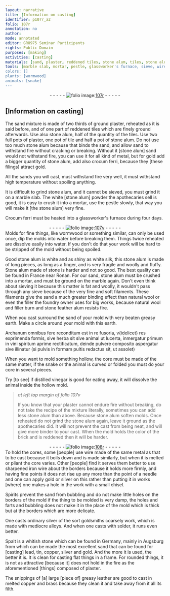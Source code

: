 ```yaml
---
layout: narrative
title: [Information on casting]
identifier: p107r_a2
folio: 107r
annotation: no
author:
mode: annotated
editor: GR8975 Seminar Participants
rights: Public Domain
purposes: [making]
activities: [casting]
materials: [sand, plaster, reddened tiles, stone alum, tiles, stone alum, metal, gold, crocum ferri, sands, white stone alum powder, Crocum ferri, water, Stone alum, stone, matter, natural wool, filler the foundry owner uses, stone feather alum, greasy earth, earth, distilled vinegar, iron, silver, Spirits, mediocre alloys, solder, Spalt, lead, tin, copper, greasy leather, brass]
tools: [marble slab, mortar, pestle, glassworker's furnace, sieve, wire, iron wire, needle, chisel]
colors: []
plants: [wormwood]
animals: [snake]
---
```


 <div class="folio" align="center">- - - - - <a href="http://gallica.bnf.fr/ark:/12148/btv1b10500001g/f219.image" target="_blank"><img src="https://cu-mkp.github.io/GR8975-edition/assets/photo-icon.png" alt="folio image: " style="display:inline-block; margin-bottom:-3px;"/>107r</a> - - - - - </div>  <span class="activity"></span> 

## [Information on casting]

 
The <span class="material">sand</span> mixture is made of two thirds of ground <span class="material">plaster</span>, reheated as it is said before, and of one part of <span class="material">reddened tiles</span> which are finely ground afterwards. Use also <span class="material">stone alum</span>, half of the quantity of the <span class="material">tiles</span>. Use two full <span class="unit">pots</span> of <span class="material">plaster</span>, one <span class="unit">pot</span> of tile and half a <span class="unit">pot</span> of <span class="material">stone alum</span>. Do not use too much <span class="material">stone alum</span> because that binds the <span class="material">sand</span>, and allow <span class="material">sand</span> to withstand fire without cracking or breaking. Without it <span class="material">[stone alum]</span> sand would not withstand fire, you can use it for all kind of <span class="material">metal</span>, but for <span class="material">gold</span> add a bigger quantity of <span class="material">stone alum</span>, add also <span class="material">crocum ferri</span>, because they [these filings] attract <span class="material">gold</span>.
 
All the <span class="material">sands</span> you will cast, must withstand fire very well, it must withstand high temperature without spoiling anything.
 
It is difficult to grind <span class="material">stone alum</span>, and it cannot be sieved, you must grind it on a <span class="tool">marble slab</span>. The <span class="material">white [stone alum] powder</span> the apothecaries sell is good, it is easy to crush it into a <span class="tool">mortar</span>, use the <span class="tool">pestle</span> slowly, that way you will make it [the stone alum] very fine.
 
<span class="material">Crocum ferri</span> must be heated into a <span class="tool"><span class="profession">glassworker</span>'s furnace</span> during four <span class="time">days</span>.
 <div class="folio" align="center">- - - - - <a href="http://gallica.bnf.fr/ark:/12148/btv1b10500001g/f220.image" target="_blank"><img src="https://cu-mkp.github.io/GR8975-edition/assets/photo-icon.png" alt="folio image: " style="display:inline-block; margin-bottom:-3px;"/>107v</a> - - - - - </div> 
Molds for fine things, like <span class="plant">wormwood</span> or something similar, can only be used once, dip the molds into <span class="material">water</span> before breaking them. Things twice reheated are dissolve easily into <span class="material">water</span>. If you don't do that your work will be hard to be stripped of the mold without being spoiled.
 
Good <span class="material">stone alum</span> is white and as shiny as white silk, this <span class="material">stone alum</span> is made of long pieces, as long as a finger, and is very fragile and woolly and fluffy. <span class="material">Stone alum</span> made of <span class="material">stone</span> is harder and not so good. The best quality can be found in <span class="place">France</span> near <span class="place">Ronan</span>. For our <span class="material">sand</span>, stone alum must be crushed into a <span class="tool">mortar</span>, and must be ground on the marble again. Don't even think about sieving it because this <span class="material">matter</span> is fat and woolly, it wouldn't pass through any <span class="tool">sieve</span> because of the very fine and soft filaments. These filaments give the <span class="material">sand</span> a much greater binding effect than <span class="material">natural wool</span> or even the <span class="material">filler the foundry owner uses</span> for big works, because <span class="material">natural wool</span> and filler burn and <span class="material">stone feather alum</span> resists fire.
 
When you cast surround the <span class="material">sand</span> of your mold with very beaten <span class="material">greasy earth</span>. Make a circle around your mold with this <span class="material">earth</span>.
 
<span class="foreign">Archanum omnibus fere reconditum est in re fusoria, v{idelicet} res exprimenda formis, sive herba sit sive animal ut lucerta, inmergatur primum in vini spiritum aprime rectificatum, deinde pulvere composito aspergatur sive illinatur (si pulvis in formam pultis redactus sit, ut assolet)</span>
 
When you want to mold something hollow, the core must be made of the same matter, if the <span class="animal">snake</span> or the animal is curved or folded you must do your core in several pieces.
 
Try [to see] if <span class="material">distilled vinegar</span> is good for eating away, it will dissolve the animal inside the hollow mold.
 
> *at left top margin of folio 107v*
> 
> If you know that your <span class="material">plaster</span> cannot endure fire without breaking, do not take the recipe of the mixture literally, sometimes you can add less <span class="material">stone alum</span> than above. Because <span class="material">stone alum</span> soften molds. Once reheated do not grind the <span class="material">stone alum</span> again, leave it ground as the apothecaries did. It will not prevent the cast from being neat, and will give more binder to your cast. When the mold holds the color of the brick and is reddened then it will be harder.
 <div class="folio" align="center">- - - - - <a href="http://gallica.bnf.fr/ark:/12148/btv1b10500001g/f221.image" target="_blank"><img src="https://cu-mkp.github.io/GR8975-edition/assets/photo-icon.png" alt="folio image: " style="display:inline-block; margin-bottom:-3px;"/>108r</a> - - - - - </div> 
To hold the cores, some [people] use <span class="tool">wire</span> made of the same metal as that to be cast because it boils down and is made similarly, but when it is melted or pliant the core varies. Other [people] find it serves them better to use sharpened <span class="tool"><span class="material">iron</span> wire</span> about the borders because it holds more firmly, and having fine points it does not rise up any more than the point of a <span class="tool">needle</span> and one can apply <span class="material">gold</span> or <span class="material">silver</span> on this rather than putting it in works [where] one makes a hole in the work with a small <span class="tool">chisel</span>.
 
<span class="material">Spirits</span> prevent the <span class="material">sand</span> from bubbling and do not make little holes on the borders of the mold if the thing to be molded is very damp, the holes and farts and bubbling does not make it in the place of the mold which is thick but at the borders which are more delicate.
 
One casts ordinary <span class="material">silver</span> of the sort goldsmiths coarsely work, which is made with <span class="material">mediocre alloys</span>. And when one casts with <span class="material">solder</span>, it runs even better.
 
<span class="material">Spalt</span> is a whitish stone which can be found in <span class="place">Germany</span>, mainly in <span class="place">Augsburg</span> from which can be made the most excellent sand that can be found for [casting] <span class="material">lead</span>, <span class="material">tin</span>, <span class="material">copper</span>, <span class="material">silver</span> and <span class="material">gold</span>. And the more it is used, the better it is. It is clean for casting flat things in a frame. For rounded things, it is not as attractive [because it] does not hold in the fire as the aforementioned [things] composed of <span class="material">plaster</span>.
 
The snippings of [a] large [piece of] <span class="material">greasy leather</span> are good to cast in melted <span class="material">copper</span> and <span class="material">brass</span> because they clean it and take away from it all its filth.
 